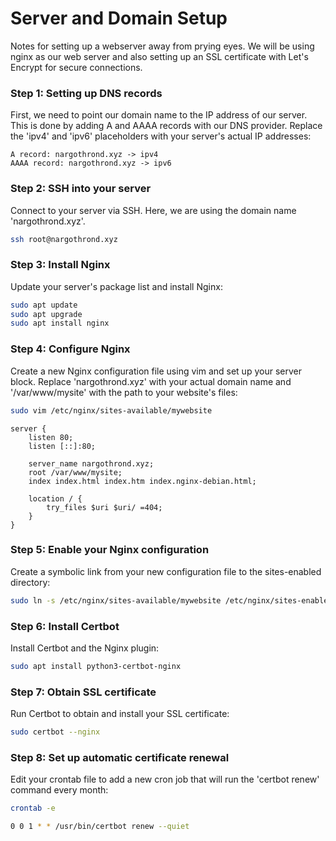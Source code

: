 # Server and Domain Setup

Notes for setting up a webserver away from prying eyes. We will be using nginx as our web server and also setting up an SSL certificate with Let's Encrypt for secure connections.

### Step 1: Setting up DNS records

First, we need to point our domain name to the IP address of our server. 
This is done by adding A and AAAA records with our DNS provider. 
Replace the 'ipv4' and 'ipv6' placeholders with your server's actual IP addresses:

```plaintext
A record: nargothrond.xyz -> ipv4
AAAA record: nargothrond.xyz -> ipv6
```

### Step 2: SSH into your server
Connect to your server via SSH. Here, we are using the domain name 'nargothrond.xyz'.
```bash
ssh root@nargothrond.xyz
```

### Step 3: Install Nginx
Update your server's package list and install Nginx:

```bash
sudo apt update
sudo apt upgrade
sudo apt install nginx
```

### Step 4: Configure Nginx
Create a new Nginx configuration file using vim and set up your server block. 
Replace 'nargothrond.xyz' with your actual domain name and '/var/www/mysite' with the path to your website's files:

```bash
sudo vim /etc/nginx/sites-available/mywebsite
```
```nginx
server {
    listen 80;
    listen [::]:80;

    server_name nargothrond.xyz;
    root /var/www/mysite;
    index index.html index.htm index.nginx-debian.html;

    location / {
        try_files $uri $uri/ =404;
    }
}
```

### Step 5: Enable your Nginx configuration
Create a symbolic link from your new configuration file to the sites-enabled directory:

```bash
sudo ln -s /etc/nginx/sites-available/mywebsite /etc/nginx/sites-enabled
```

### Step 6: Install Certbot
Install Certbot and the Nginx plugin:

```bash
sudo apt install python3-certbot-nginx
```

### Step 7: Obtain SSL certificate
Run Certbot to obtain and install your SSL certificate:
```bash
sudo certbot --nginx
```

### Step 8: Set up automatic certificate renewal
Edit your crontab file to add a new cron job that will run the 'certbot renew' command every month:
```bash
crontab -e

0 0 1 * * /usr/bin/certbot renew --quiet
```

